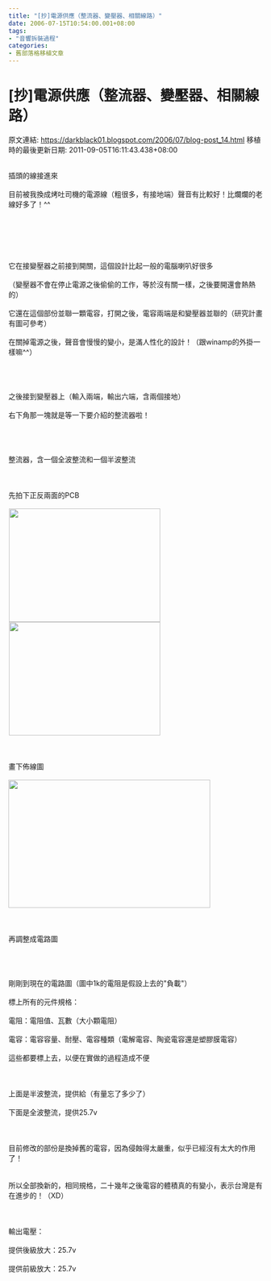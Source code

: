 ```yaml
---
title: "[抄]電源供應（整流器、變壓器、相關線路）"
date: 2006-07-15T10:54:00.001+08:00
tags: 
- "音響拆裝過程"
categories:
- 舊部落格移植文章
---
```


# [抄]電源供應（整流器、變壓器、相關線路）

原文連結: https://darkblack01.blogspot.com/2006/07/blog-post_14.html
移植時的最後更新日期: 2011-09-05T16:11:43.438+08:00

<img alt="" src="http://pic48.pic.wretch.cc/photos/11/d/darkblack3/1/1955190049.jpg" /><br /><br />插頭的線接進來<br /><br />目前被我換成烤吐司機的電源線（粗很多，有接地端）聲音有比較好！比爛爛的老線好多了！^^<br /><br /><a name='more'></a><br /><br /><br /><br /><img alt="" src="http://pic48.pic.wretch.cc/photos/11/d/darkblack3/1/1955190047.jpg" /><br /><br />它在接變壓器之前接到開關，這個設計比起一般的電腦喇叭好很多<br /><br />（變壓器不會在停止電源之後偷偷的工作，等於沒有關一樣，之後要開還會熱熱的）<br /><br />它還在這個部份並聯一顆電容，打開之後，電容兩端是和變壓器並聯的（研究計畫有圖可參考）<br /><br />在關掉電源之後，聲音會慢慢的變小，是滿人性化的設計！（跟winamp的外掛一樣嘛^^）<br /><br /><br /><br /><img alt="" src="http://pic48.pic.wretch.cc/photos/11/d/darkblack3/1/1955190050.jpg" /><br /><br />之後接到變壓器上（輸入兩端，輸出六端，含兩個接地）<br /><br />右下角那一塊就是等一下要介紹的整流器啦！<br /><br /><br /><br /><img alt="" src="http://pic48.pic.wretch.cc/photos/11/d/darkblack3/1/1955190052.jpg" /><br /><br />整流器，含一個全波整流和一個半波整流<br /><br /><br /><br />先拍下正反兩面的PCB<br /><br /><img alt="" height="225" hspace="1" src="http://pic48.pic.wretch.cc/photos/11/d/darkblack3/1/1955190051.jpg" width="300" /><img alt="" height="225" hspace="1" src="http://pic48.pic.wretch.cc/photos/11/d/darkblack3/1/1955190053.jpg" width="300" /><br /><br /><br /><br />畫下佈線圖<br /><br /><img alt="" height="254" src="http://pic48.pic.wretch.cc/photos/11/d/darkblack3/1/1955190058.jpg" width="400" /><br /><br /><br /><br />再調整成電路圖<br /><br /><br /><br /><img alt="" src="http://pic48.pic.wretch.cc/photos/11/d/darkblack3/1/1955190057.jpg" /><br /><br />剛剛到現在的電路圖（圖中1k的電阻是假設上去的"負載"）<br /><br />標上所有的元件規格：<br /><br />電阻：電阻值、瓦數（大小顆電阻）<br /><br />電容：電容容量、耐壓、電容種類（電解電容、陶瓷電容還是塑膠膜電容）<br /><br />這些都要標上去，以便在實做的過程造成不便<br /><br /><br /><br />上面是半波整流，提供給（有量忘了多少了）<br /><br />下面是全波整流，提供25.7v<br /><br /><br /><br />目前修改的部份是換掉舊的電容，因為侵蝕得太嚴重，似乎已經沒有太大的作用了！<br /><br /><img alt="" src="http://pic48.pic.wretch.cc/photos/11/d/darkblack3/1/1955190056.jpg" /><br /><br />所以全部換新的，相同規格，二十幾年之後電容的體積真的有變小，表示台灣是有在進步的！（XD）<br /><br /><br /><br />輸出電壓：<br /><br />提供後級放大：25.7v<br /><br />提供前級放大：25.7v
